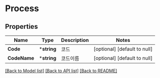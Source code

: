 # Process

## Properties
Name | Type | Description | Notes
------------ | ------------- | ------------- | -------------
**Code** | ***string** | 코드 | [optional] [default to null]
**CodeName** | ***string** | 코드이름 | [optional] [default to null]

[[Back to Model list]](../README.md#documentation-for-models) [[Back to API list]](../README.md#documentation-for-api-endpoints) [[Back to README]](../README.md)


